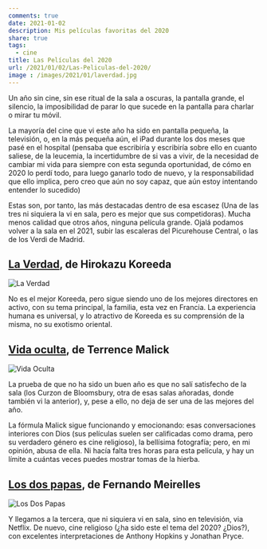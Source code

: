 ```yaml
---
comments: true
date: 2021-01-02
description: Mis películas favoritas del 2020
share: true
tags:
  - cine
title: Las Películas del 2020
url: /2021/01/02/Las-Peliculas-del-2020/
image : /images/2021/01/laverdad.jpg
---
```


Un año sin cine, sin ese ritual de la sala a oscuras, la pantalla grande,
el silencio, la imposibilidad de parar lo que sucede en la pantalla para charlar o mirar tu móvil.

La mayoría del cine que vi este año ha sido en pantalla pequeña, la televisión, o,
en la más pequeña aún, el iPad durante los dos meses que pasé en el hospital
(pensaba que escribiría y escribiría sobre ello en cuanto saliese, de la leucemia,
  la incertidumbre de si vas a vivir, de la necesidad de cambiar mi vida para siempre con
  esta segunda oportunidad, de cómo en 2020 lo perdí todo, para luego ganarlo todo de nuevo, y
  la responsabilidad que ello implica, pero creo que aún no soy capaz, que aún estoy intentando
  entender lo sucedido)

Estas son, por tanto, las más destacadas dentro de esa escasez (Una de las tres ni siquiera
la vi en sala, pero es mejor que sus competidoras). Mucha menos calidad que otros años, ninguna
película grande. Ojalá podamos volver a la sala en el 2021, subir las escaleras del Picurehouse Central,
o las de los Verdi de Madrid.

## [La Verdad](https://www.imdb.com/title/tt8323120/), de Hirokazu Koreeda ##

![La Verdad](https://i.imgur.com/qiv8jPh.jpg)

No es el mejor Koreeda, pero sigue siendo uno de los mejores directores en activo,
con su tema principal, la familia, esta vez en Francia. La experiencia humana es universal,
y lo atractivo de Koreeda es su comprensión de la misma, no su exotismo oriental.

## [Vida oculta](https://www.imdb.com/title/tt5827916/), de Terrence Malick ##

![Vida Oculta](https://i.imgur.com/uVRWeRO.jpg)

La prueba de que no ha sido un buen año es que no salí satisfecho de la sala
(los Curzon de Bloomsbury, otra de esas salas añoradas, donde también vi la anterior), y,
pese a ello, no deja de ser una de las mejores del año.

La fórmula Malick sigue funcionando y emocionando: esas conversaciones interiores con Dios (sus películas
  suelen ser calificadas como drama, pero su verdadero género es cine religioso), la bellísima fotografía;
  pero, en mi opinión, abusa de ella. Ni hacía falta tres horas para esta película, y hay un límite
  a cuántas veces puedes mostrar tomas de la hierba.

## [Los dos papas](https://www.imdb.com/title/tt8404614/), de Fernando Meirelles ##

![Los Dos Papas](https://i.imgur.com/juqTcKg.jpg)

Y llegamos a la tercera, que ni siquiera vi en sala, sino en televisión, via Netflix. De nuevo,
cine religioso (¿ha sido este el tema del 2020? ¿Dios?), con excelentes interpretaciones
de Anthony Hopkins y Jonathan Pryce.